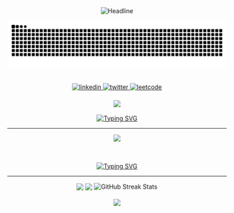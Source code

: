 <div align="center">
    <img src="https://readme-typing-svg.herokuapp.com?color=6FDA44&size=32&center=true&vCenter=true&width=600&height=50&duration=3000&pause=1000&lines=Hi+there+I'm+Preetham+%F0%9F%91%8B;Full-Stack+Developer;Engineer;Problem+Solver;Freelancer;Open-Source+Enthusiast" alt="Headline" />
</div>

<p align = "center">
	<picture>
  	<source media="(prefers-color-scheme: dark)" srcset="https://github.com/Preetham0000/Preetham0000/blob/output/github-contribution-grid-snake-dark.svg">
  	<img alt="Snake Game" src="https://github.com/Preetham0000/Preetham0000/blob/output/github-contribution-grid-snake.svg">
	</picture>
</p>

<br/>

<div align="center">
  <a href="https://www.linkedin.com/in/preetham-h" target="_blank">
    <img src=https://img.shields.io/badge/linkedin-%2300acee.svg?color=405DE6&style=for-the-badge&logo=linkedin&logoColor=white alt=linkedin style="margin-bottom: 5px;" />
  </a>
  <a href="https://x.com/Preetham0193" target="_blank">
    <img src=https://img.shields.io/badge/twitter-%2300acee.svg?color=222222&style=for-the-badge&logo=x&logoColor=blsck alt=twitter style="margin-bottom: 5px;" />
  </a>
  <a href="https://leetcode.com/u/prh3653" target="_blank">
    <img src=https://img.shields.io/badge/leetcode-%2300acee.svg?color=ff9a00&style=for-the-badge&logo=leetcode&logoColor=black alt=leetcode style="margin-bottom: 5px;" />
  </a>
</div>
<br />
<div align="center">
  <a href="">
    <img src="https://komarev.com/ghpvc/?username=Preetham0000&style=for-the-badge">
  </a>
</div>

<!-- Skill  Icons -->

<p align="center">
  <a href="https://git.io/typing-svg" ><img src="https://readme-typing-svg.herokuapp.com?font=Fira+Code&weight=500&size=24&duration=1000&pause=3000&color=6FDA44&center=true&vCenter=true&random=false&width=435&lines=Skills+and+Technologies" alt="Typing SVG" /></a>	
 <hr>	
<!--   <img src="https://i.imgur.com/dBaSKWF.gif" height="20" width="80%"> -->
</p>
<p align="center">
  <a href="https://skillicons.dev">
    <img src="https://skillicons.dev/icons?i=java,c,js,cpp,dart,py,html,css,jquery,bootstrap,sass,postman,figma,flutter,firebase,react,vite,mongodb,express,nodejs,npm,tensorflow,prisma,postgres,mysql,heroku,vercel,gcp,vscode,eclipse,git,github,bash,windows,ubuntu,vim&perline=12" />
  </a>
</p>

<br />
<!-- Stats -->

<p align="center">
  <a href="https://git.io/typing-svg"><img src="https://readme-typing-svg.herokuapp.com?font=Fira+Code&weight=500&size=24&duration=1000&pause=3000&color=6FDA44&center=true&vCenter=true&random=false&width=435&lines=My+GitHub+Stats" alt="Typing SVG" /> 
  </a>		
  <hr>
<!--   <img src="https://i.imgur.com/dBaSKWF.gif" height="20" width="80%"> -->
</p>
<div align="center">
  <img height=200 align="center" src="https://github-readme-stats.vercel.app/api?username=Preetham0000&show_icons=true&theme=highcontrast&icon_color=FFFFFF&text_color=FFFFFF&title_color=FFFFFF&bg_color=90deg,020344,28B8D5&line_height=28&rank_icon=github"/>
  <img height=200 align="center" src="https://github-readme-stats.vercel.app/api/top-langs/?username=Preetham0000&layout=donut&icon_color=FFFFFF&text_color=FFFFFF&title_color=FFFFFF&bg_color=90deg,020344,28B8D5"/>	
  <img align="center" src="https://github-readme-streak-stats.herokuapp.com/?user=Preetham0000&theme=dark&date_format=j%20M%5B%20Y%5D&background=0,020344,28B8D5&currStreakLabel=ff9a00&fire=ff5a00&ring=ff9a00&card_width=425" alt="GitHub Streak Stats" height="200" />  
</div>
<br/>
<div align="center">
  <a href="https://quira.sh?utm_source=widgets&utm_campaign=Preetham0000">	
    <img height=350 align="center" src="https://stats.quira.sh/Preetham0000/languages-over-time?theme=dark"/>
  </a>	  
  <!-- <img height=350 align="center" src="https://stats.quira.sh/Preetham0000/github?theme=dark"/> -->
</div>
